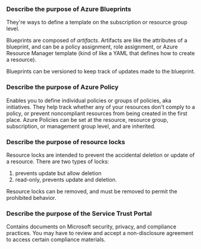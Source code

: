 ### Describe the purpose of Azure Blueprints
They're ways to define a template on the subscription or resource group level.  

Blueprints are composed of _artifacts_. Artifacts are like the attributes of a blueprint, and can be a policy assignment, role assignment, or Azure Resource Manager template (kind of like a YAML that defines how to create a resource).  

Blueprints can be versioned to keep track of updates made to the blueprint.  

### Describe the purpose of Azure Policy
Enables you to define individual policies or groups of policies, aka initiatives. They help track whether any of your resources don't comply to a policy, or prevent noncompliant resources from being created in the first place. Azure Policies can be set at the resource, resource group, subscription, or management group level, and are inherited.  

### Describe the purpose of resource locks
Resource locks are intended to prevent the accidental deletion or update of a resource. There are two types of locks:
1. prevents update but allow deletion
2. read-only, prevents update and deletion.  

Resource locks can be removed, and must be removed to permit the prohibited behavior.  

### Describe the purpose of the Service Trust Portal
Contains documents on Microsoft security, privacy, and compliance practices. You may have to review and accept a non-disclosure agreement to access certain compliance materials.  